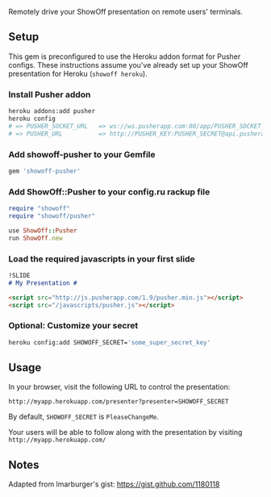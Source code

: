 Remotely drive your ShowOff presentation on remote users' terminals.

## Setup
This gem is preconfigured to use the Heroku addon format for Pusher configs. These instructions assume you've already set up your ShowOff presentation for Heroku (`showoff heroku`).

### Install Pusher addon

```bash
heroku addons:add pusher
heroku config
# => PUSHER_SOCKET_URL   => ws://ws.pusherapp.com:80/app/PUSHER_SOCKET_ID
# => PUSHER_URL          => http://PUSHER_KEY:PUSHER_SECRET@api.pusherapp.com/apps/PUSHER_APP_ID
```

### Add showoff-pusher to your Gemfile

```ruby
gem 'showoff-pusher'
```

### Add ShowOff::Pusher to your config.ru rackup file

```ruby
require "showoff"
require "showoff/pusher"

use ShowOff::Pusher
run ShowOff.new
```

### Load the required javascripts in your first slide

```markdown
!SLIDE 
# My Presentation #

<script src="http://js.pusherapp.com/1.9/pusher.min.js"></script>
<script src="/javascripts/pusher.js"></script>
```

### Optional: Customize your secret

```bash
heroku config:add SHOWOFF_SECRET='some_super_secret_key'
```

## Usage

In your browser, visit the following URL to control the presentation:

`http://myapp.herokuapp.com/presenter?presenter=SHOWOFF_SECRET`

By default, `SHOWOFF_SECRET` is `PleaseChangeMe`.

Your users will be able to follow along with the presentation by visiting `http://myapp.herokuapp.com/`

## Notes
Adapted from lmarburger's gist: https://gist.github.com/1180118
